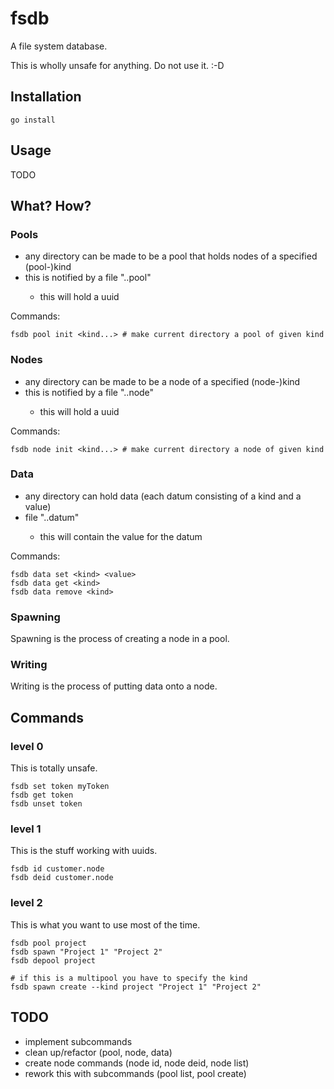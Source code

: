# fsdb

A file system database.

This is wholly unsafe for anything. Do not use it. :-D

## Installation

```[bash]
go install
```

## Usage

TODO

## What? How?

### Pools

- any directory can be made to be a pool that holds nodes of a specified (pool-)kind
- this is notified by a file ".<kind>.pool"
  - this will hold a uuid

Commands:

```[bash]
fsdb pool init <kind...> # make current directory a pool of given kind
```

### Nodes

- any directory can be made to be a node of a specified (node-)kind
- this is notified by a file ".<kind>.node"
  - this will hold a uuid

Commands:

```[bash]
fsdb node init <kind...> # make current directory a node of given kind
```

### Data

- any directory can hold data (each datum consisting of a kind and a value)
- file ".<kind>.datum"
  - this will contain the value for the datum

Commands:

```[bash]
fsdb data set <kind> <value>
fsdb data get <kind>
fsdb data remove <kind>
```

### Spawning

Spawning is the process of creating a node in a pool.

### Writing

Writing is the process of putting data onto a node.

## Commands

### level 0

This is totally unsafe.

```[bash]
fsdb set token myToken
fsdb get token
fsdb unset token
```

### level 1

This is the stuff working with uuids.

```[bash]
fsdb id customer.node
fsdb deid customer.node
```

### level 2

This is what you want to use most of the time.

```[bash]
fsdb pool project
fsdb spawn "Project 1" "Project 2"
fsdb depool project

# if this is a multipool you have to specify the kind
fsdb spawn create --kind project "Project 1" "Project 2"
```

## TODO

- implement subcommands
- clean up/refactor (pool, node, data)
- create node commands (node id, node deid, node list)
- rework this with subcommands (pool list, pool create)
